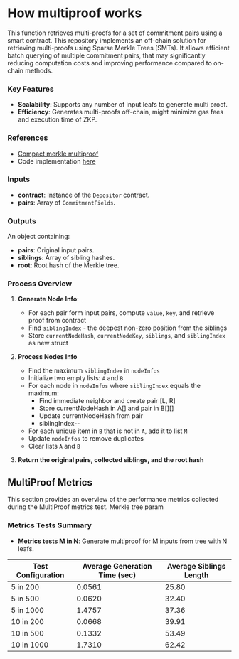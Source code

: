 # How multiproof works

This function retrieves multi-proofs for a set of commitment pairs using a smart contract.
This repository implements an off-chain solution for retrieving multi-proofs using Sparse Merkle Trees (SMTs). 
It allows efficient batch querying of multiple commitment pairs, that may significantly reducing computation costs and 
improving performance compared to on-chain methods.

### Key Features
- **Scalability**: Supports any number of input leafs to generate multi proof.
- **Efficiency**: Generates multi-proofs off-chain, might minimize gas fees and execution time of ZKP.

### References
- [Compact merkle multiproof](https://arxiv.org/pdf/2002.07648)
- Code implementation [here](test/helpers/smt-multoproof-helper.ts)

### Inputs
- **contract**: Instance of the `Depositor` contract.
- **pairs**: Array of `CommitmentFields`.

### Outputs
An object containing:
- **pairs**: Original input pairs.
- **siblings**: Array of sibling hashes.
- **root**: Root hash of the Merkle tree.

### Process Overview
1. **Generate Node Info**:
    - For each pair form input pairs, compute `value`, `key`, and retrieve proof from contract
    - Find `siblingIndex` - the deepest non-zero position from the siblings
    - Store `currentNodeHash`, `currentNodeKey`, `siblings`, and `siblingIndex` as new struct

2. **Process Nodes Info**
    - Find the maximum `siblingIndex` in `nodeInfos`
    - Initialize two empty lists: `A` and `B`
    - For each node in `nodeInfos` where `siblingIndex` equals the maximum:
        - Find immediate neighbor and create pair [L, R]
        - Store currentNodeHash in A[] and pair in B[][]
        - Update currentNodeHash from pair
        - siblingIndex--
    - For each unique item in `B` that is not in `A`, add it to list `M`
    - Update `nodeInfos` to remove duplicates
    - Clear lists `A` and `B`

3. **Return the original pairs, collected siblings, and the root hash**

## MultiProof Metrics

This section provides an overview of the performance metrics collected during the MultiProof metrics test. Merkle tree param

### Metrics Tests Summary

- **Metrics tests M in N**: Generate multiproof for M inputs from tree with N leafs.

| Test Configuration | Average Generation Time (sec) | Average Siblings Length |
|--------------------|-------------------------------|-------------------------|
| 5 in 200           | 0.0561                        | 25.80                   |
| 5 in 500           | 0.0620                        | 32.40                   |
| 5 in 1000          | 1.4757                        | 37.36                   |
| 10 in 200          | 0.0668                        | 39.91                   |
| 10 in 500          | 0.1332                        | 53.49                   |
| 10 in 1000         | 1.7310                        | 62.42                   |
